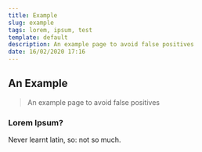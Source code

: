 ```yaml
---
title: Example
slug: example
tags: lorem, ipsum, test
template: default
description: An example page to avoid false positives
date: 16/02/2020 17:16
---
```


## An Example

> An example page to avoid false positives

### Lorem Ipsum?

Never learnt latin, so: not so much.  